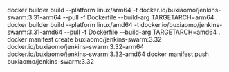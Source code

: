 docker builder build --platform linux/arm64 -t docker.io/buxiaomo/jenkins-swarm:3.31-arm64 --pull -f Dockerfile --build-arg TARGETARCH=arm64 .
docker builder build --platform linux/amd64 -t docker.io/buxiaomo/jenkins-swarm:3.31-amd64 --pull -f Dockerfile --build-arg TARGETARCH=amd64 .
docker manifest create buxiaomo/jenkins-swarm:3.32 \
docker.io/buxiaomo/jenkins-swarm:3.32-arm64 \
docker.io/buxiaomo/jenkins-swarm:3.32-amd64
docker manifest push buxiaomo/jenkins-swarm:3.32